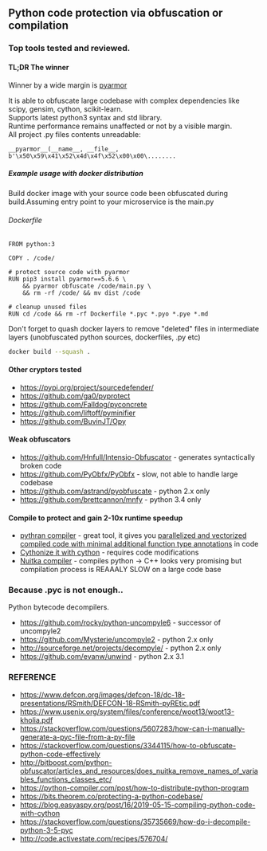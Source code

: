 ## Python code protection via obfuscation or compilation

### Top tools tested and reviewed.

#### TL;DR The winner
Winner by a wide margin is [pyarmor](https://github.com/dashingsoft/pyarmor)

It is able to obfuscate large codebase with complex dependencies like scipy, gensim, cython, scikit-learn.  
Supports latest python3 syntax and std library.  
Runtime performance remains unaffected or not by a visible margin.  
All project .py files contents unreadable:
```
__pyarmor__(__name__, __file__, b'\x50\x59\x41\x52\x4d\x4f\x52\x00\x00\........
```

##### Example usage with docker distribution
Build docker image with your source code been obfuscated during build.Assuming entry point to your microservice is the main.py

###### Dockerfile
```
FROM python:3

COPY . /code/

# protect source code with pyarmor
RUN pip3 install pyarmor==5.6.6 \
    && pyarmor obfuscate /code/main.py \
    && rm -rf /code/ && mv dist /code

# cleanup unused files
RUN cd /code && rm -rf Dockerfile *.pyc *.pyo *.pye *.md
```

Don't forget to quash docker layers to remove "deleted" files in intermediate layers (unobfuscated python sources, dockerfiles, .py etc)
```bash
docker build --squash .
```


#### Other cryptors tested
* https://pypi.org/project/sourcedefender/
* https://github.com/ga0/pyprotect
* https://github.com/Falldog/pyconcrete
* https://github.com/liftoff/pyminifier
* https://github.com/BuvinJT/Opy


#### Weak obfuscators
* https://github.com/Hnfull/Intensio-Obfuscator - generates syntactically broken code
* https://github.com/PyObfx/PyObfx - slow, not able to handle large codebase
* https://github.com/astrand/pyobfuscate - python 2.x only
* https://github.com/brettcannon/mnfy - python 3.4 only


#### Compile to protect and gain 2-10x runtime speedup

* [pythran compiler](https://github.com/serge-sans-paille/pythran) - great tool, it gives you [parallelized and vectorized compiled code with minimal additional function type annotations](https://pythran.readthedocs.io/en/latest/MANUAL.html) in code 
* [Cythonize it with cython](https://cython.readthedocs.io/en/latest/src/tutorial/cython_tutorial.html) - requires code modifications
* [Nuitka compiler](https://github.com/Nuitka/Nuitka) - compiles python -> C++ looks very promising but compilation process is REAAALY SLOW on a large code base


### Because .pyc is not enough..
Python bytecode decompilers.

* https://github.com/rocky/python-uncompyle6 - successor of uncompyle2
* https://github.com/Mysterie/uncompyle2 - python 2.x only
* http://sourceforge.net/projects/decompyle/  - python 2.x only
* https://github.com/evanw/unwind - python 2.x 3.1


### REFERENCE
* https://www.defcon.org/images/defcon-18/dc-18-presentations/RSmith/DEFCON-18-RSmith-pyREtic.pdf
* https://www.usenix.org/system/files/conference/woot13/woot13-kholia.pdf
* https://stackoverflow.com/questions/5607283/how-can-i-manually-generate-a-pyc-file-from-a-py-file
* https://stackoverflow.com/questions/3344115/how-to-obfuscate-python-code-effectively
* http://bitboost.com/python-obfuscator/articles_and_resources/does_nuitka_remove_names_of_variables_functions_classes_etc/
* https://python-compiler.com/post/how-to-distribute-python-program
* https://bits.theorem.co/protecting-a-python-codebase/
* https://blog.easyaspy.org/post/16/2019-05-15-compiling-python-code-with-cython
* https://stackoverflow.com/questions/35735669/how-do-i-decompile-python-3-5-pyc
* http://code.activestate.com/recipes/576704/


